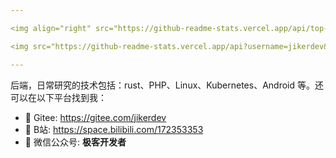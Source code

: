 ```yaml
---

<img align="right" src="https://github-readme-stats.vercel.app/api/top-langs/?username=jikerdev&show_icons=true&layout=compact&hide=javascript,html,CSS,SCSS">

<img src="https://github-readme-stats.vercel.app/api?username=jikerdev&show_icons=true&icon_color=0366d6&text_color=24292e&bg_color=ffffff">

---
```


后端，日常研究的技术包括：rust、PHP、Linux、Kubernetes、Android 等。还可以在以下平台找到我：

- 🔭 Gitee: <https://gitee.com/jikerdev>
- 👯 B站: <https://space.bilibili.com/172353353>
- 💬 微信公众号: **极客开发者**

<!--
**kotlindev/kotlindev** is a ✨ _special_ ✨ repository because its `README.md` (this file) appears on your GitHub profile.

Here are some ideas to get you started:

- 🔭 I’m currently working on ...
- 🌱 I’m currently learning ...
- 👯 I’m looking to collaborate on ...
- 🤔 I’m looking for help with ...
- 💬 Ask me about ...
- 📫 How to reach me: ...
- 😄 Pronouns: ...
- ⚡ Fun fact: ...
-->

